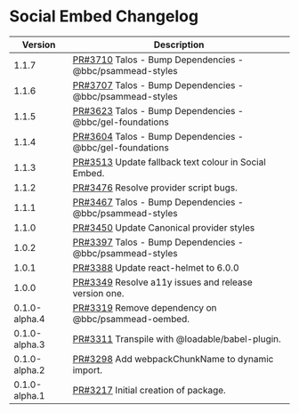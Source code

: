 # Social Embed Changelog

| Version       | Description                                                                                           |
| ------------- | ----------------------------------------------------------------------------------------------------- |
| 1.1.7 | [PR#3710](https://github.com/bbc/psammead/pull/3710) Talos - Bump Dependencies - @bbc/psammead-styles |
| 1.1.6 | [PR#3707](https://github.com/bbc/psammead/pull/3707) Talos - Bump Dependencies - @bbc/psammead-styles |
| 1.1.5 | [PR#3623](https://github.com/bbc/psammead/pull/3623) Talos - Bump Dependencies - @bbc/gel-foundations |
| 1.1.4 | [PR#3604](https://github.com/bbc/psammead/pull/3604) Talos - Bump Dependencies - @bbc/gel-foundations |
| 1.1.3         | [PR#3513](https://github.com/bbc/psammead/pull/3513) Update fallback text colour in Social Embed.     |
| 1.1.2         | [PR#3476](https://github.com/bbc/psammead/pull/3476) Resolve provider script bugs.                    |
| 1.1.1         | [PR#3467](https://github.com/bbc/psammead/pull/3467) Talos - Bump Dependencies - @bbc/psammead-styles |
| 1.1.0         | [PR#3450](https://github.com/bbc/psammead/pull/3450) Update Canonical provider styles                 |
| 1.0.2         | [PR#3397](https://github.com/bbc/psammead/pull/3397) Talos - Bump Dependencies - @bbc/psammead-styles |
| 1.0.1         | [PR#3388](https://github.com/bbc/psammead/pull/3388) Update react-helmet to 6.0.0                     |
| 1.0.0         | [PR#3349](https://github.com/bbc/psammead/pull/3349) Resolve a11y issues and release version one.     |
| 0.1.0-alpha.4 | [PR#3319](https://github.com/bbc/psammead/pull/3319) Remove dependency on @bbc/psammead-oembed.       |
| 0.1.0-alpha.3 | [PR#3311](https://github.com/bbc/psammead/pull/3311) Transpile with @loadable/babel-plugin.           |
| 0.1.0-alpha.2 | [PR#3298](https://github.com/bbc/psammead/pull/3298) Add webpackChunkName to dynamic import.          |
| 0.1.0-alpha.1 | [PR#3217](https://github.com/bbc/psammead/pull/3217) Initial creation of package.                     |
